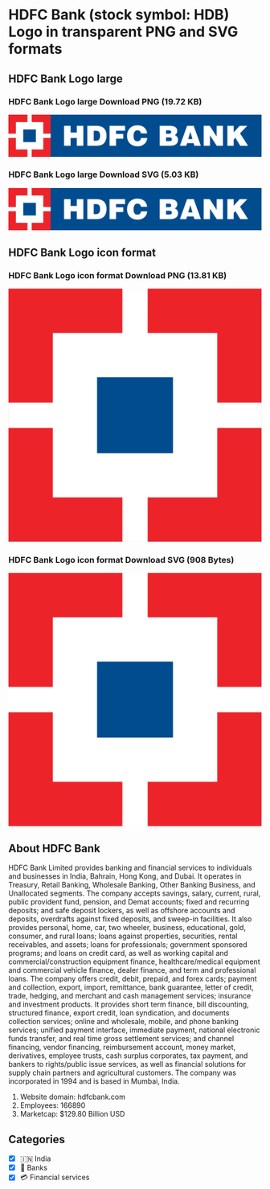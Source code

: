 # HDFC Bank (stock symbol: HDB) Logo in transparent PNG and SVG formats

## HDFC Bank Logo large

### HDFC Bank Logo large Download PNG (19.72 KB)

![HDFC Bank Logo large Download PNG (19.72 KB)](/img/orig/HDB_BIG-092606ce.png)

### HDFC Bank Logo large Download SVG (5.03 KB)

![HDFC Bank Logo large Download SVG (5.03 KB)](/img/orig/HDB_BIG-5b500927.svg)

## HDFC Bank Logo icon format

### HDFC Bank Logo icon format Download PNG (13.81 KB)

![HDFC Bank Logo icon format Download PNG (13.81 KB)](/img/orig/HDB-bb6241fe.png)

### HDFC Bank Logo icon format Download SVG (908 Bytes)

![HDFC Bank Logo icon format Download SVG (908 Bytes)](/img/orig/HDB-1484e306.svg)

## About HDFC Bank

HDFC Bank Limited provides banking and financial services to individuals and businesses in India, Bahrain, Hong Kong, and Dubai. It operates in Treasury, Retail Banking, Wholesale Banking, Other Banking Business, and Unallocated segments. The company accepts savings, salary, current, rural, public provident fund, pension, and Demat accounts; fixed and recurring deposits; and safe deposit lockers, as well as offshore accounts and deposits, overdrafts against fixed deposits, and sweep-in facilities. It also provides personal, home, car, two wheeler, business, educational, gold, consumer, and rural loans; loans against properties, securities, rental receivables, and assets; loans for professionals; government sponsored programs; and loans on credit card, as well as working capital and commercial/construction equipment finance, healthcare/medical equipment and commercial vehicle finance, dealer finance, and term and professional loans. The company offers credit, debit, prepaid, and forex cards; payment and collection, export, import, remittance, bank guarantee, letter of credit, trade, hedging, and merchant and cash management services; insurance and investment products. It provides short term finance, bill discounting, structured finance, export credit, loan syndication, and documents collection services; online and wholesale, mobile, and phone banking services; unified payment interface, immediate payment, national electronic funds transfer, and real time gross settlement services; and channel financing, vendor financing, reimbursement account, money market, derivatives, employee trusts, cash surplus corporates, tax payment, and bankers to rights/public issue services, as well as financial solutions for supply chain partners and agricultural customers. The company was incorporated in 1994 and is based in Mumbai, India.

1. Website domain: hdfcbank.com
2. Employees: 166890
3. Marketcap: $129.80 Billion USD


## Categories
- [x] 🇮🇳 India
- [x] 🏦 Banks
- [x] 💳 Financial services
